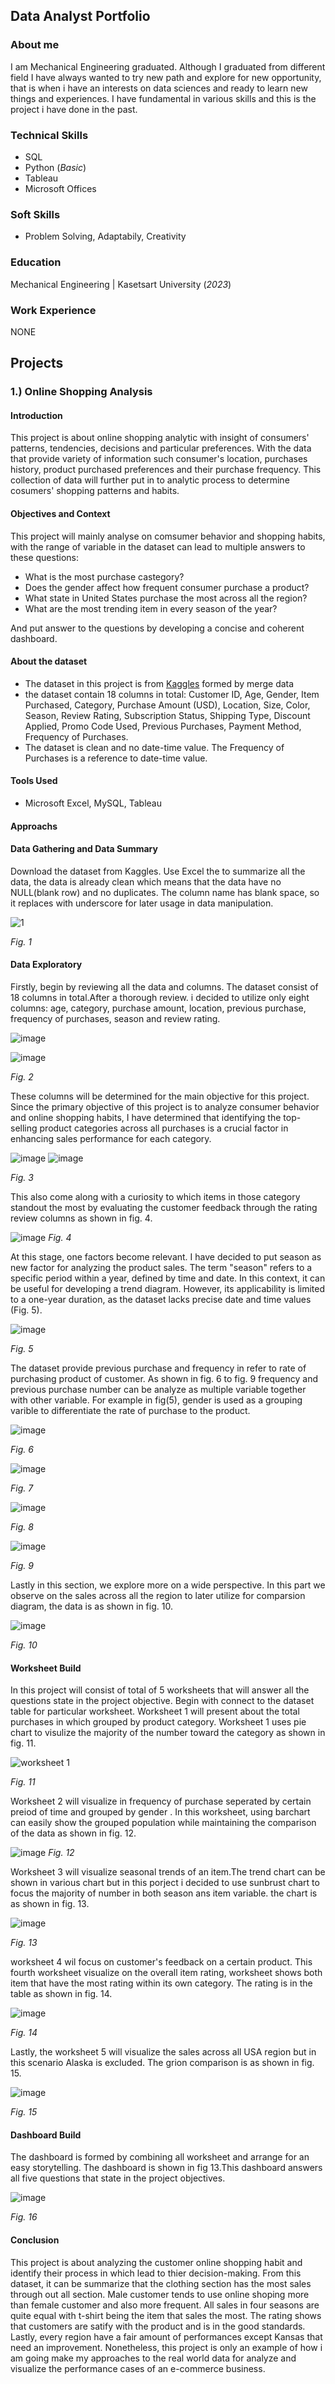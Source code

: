 ## Data Analyst Portfolio
### About me
I am Mechanical Engineering graduated. Although I graduated from different field I have always wanted to try new path and explore for new opportunity, that is when i have an interests on data sciences and ready to learn new things and experiences. I have fundamental in various skills and this is the project i have done in the past.

### Technical Skills
- SQL
- Python (_Basic_)
- Tableau 
- Microsoft Offices 

### Soft Skills 
- Problem Solving, Adaptabily, Creativity

### Education
Mechanical Engineering | Kasetsart University (_2023_)

### Work Experience
NONE

## Projects 
### 1.) Online Shopping Analysis
#### Introduction
This project is about online shopping analytic with insight of consumers' patterns, tendencies, decisions and particular preferences. With the data that provide variety of information such consumer's location, purchases history, product purchased preferences and their purchase frequency. This collection of data will further put in to analytic process to determine cosumers' shopping patterns and habits.

#### Objectives and Context
This project will mainly analyse on comsumer behavior and shopping habits, with the range of variable in the dataset can lead to multiple answers to these questions:
- What is the most purchase castegory?
- Does the gender affect how frequent consumer purchase a product?
- What state in United States purchase the most across all the region?
- What are the most trending item in every season of the year?

And put answer to the questions by developing a concise and coherent dashboard.

#### About the dataset
- The dataset in this project is from [Kaggles](https://www.kaggle.com/datasets/zeesolver/consumer-behavior-and-shopping-habits-dataset) formed by merge data 
- the dataset contain 18 columns in total: Customer ID, Age, Gender, Item Purchased, Category, Purchase Amount (USD), Location, Size, Color, Season, Review Rating, Subscription Status, Shipping Type, Discount Applied,
  Promo Code Used, Previous Purchases, Payment Method, Frequency of Purchases.
- The dataset is clean and no date-time value. The Frequency of Purchases is a reference to date-time value.

#### Tools Used
- Microsoft Excel, MySQL, Tableau

#### Approachs

#### Data Gathering and Data Summary
Download the dataset from Kaggles. Use Excel the to summarize all the data, the data is already clean which means that the data have no NULL(blank row) and no duplicates. The column name has blank space, so it replaces with underscore for later usage in data manipulation. 

![1](https://github.com/user-attachments/assets/bf01def0-d8ba-488d-9667-b467794f700b)

*Fig. 1*

#### Data Exploratory 
Firstly, begin by reviewing all the data and columns. The dataset consist of 18 columns in total.After a thorough review. i decided to utilize only eight columns: age, category, purchase amount, location, previous purchase, frequency of purchases, season and review rating.

![image](https://github.com/user-attachments/assets/b444912d-25f8-4343-ad52-b48f6b11b919)

![image](https://github.com/user-attachments/assets/01fbf644-0de5-457d-8c96-e2ec912a042d) 

*Fig. 2*

These columns will be determined for the main objective for this project. Since the primary objective of this project is to analyze consumer behavior and online shopping habits, I have determined that identifying the top-selling product categories across all purchases is a crucial factor in enhancing sales performance for each category.

![image](https://github.com/user-attachments/assets/6067c789-f575-4bbc-88df-938bde27705d) ![image](https://github.com/user-attachments/assets/c8fd4a09-fd00-4d13-9707-c55f0e5d58cf)

*Fig. 3*

This also come along with a curiosity to which items in those category standout the most by evaluating the customer feedback through the rating review columns as shown in fig. 4.

![image](https://github.com/user-attachments/assets/ad83a317-a80c-4e67-9325-999142510e23)
*Fig. 4*


At this stage, one factors become relevant. I have decided to put season as new factor for analyzing the product sales.
The term "season" refers to a specific period within a year, defined by time and date. In this context, it can be useful for developing a trend diagram. However, its applicability is limited to a one-year duration, as the dataset lacks precise date and time values (Fig. 5).

![image](https://github.com/user-attachments/assets/89de2eba-a563-4c69-b009-9ddd55567de4)

*Fig. 5*

The dataset provide previous purchase and frequency in refer to rate of purchasing product of customer. As shown in fig. 6 to fig. 9 frequency and previous purchase number can be analyze as multiple variable together with other variable. For example in fig(5), gender is used as a grouping varible to differentiate the rate of purchase to the product.

![image](https://github.com/user-attachments/assets/7f2d9bcd-d3bb-43ab-bea4-c14e7a1b36bc)

*Fig. 6*

![image](https://github.com/user-attachments/assets/1c30fc5c-26cf-402b-93c0-176854240d8b)

*Fig. 7*

![image](https://github.com/user-attachments/assets/de49049e-d1f3-4e1c-af4d-193dd8ecc060)

*Fig. 8*

![image](https://github.com/user-attachments/assets/3994855a-e1d2-47af-bc32-599f7e9df8eb)

*Fig. 9*

Lastly in this section, we explore more on a wide perspective. In this part we observe on the sales across all the region to later utilize for comparsion diagram, the data is as shown in fig. 10. 

![image](https://github.com/user-attachments/assets/445f1241-5617-4afa-84ae-4982e0e24ef2)

*Fig. 10*

#### Worksheet Build

In this project will consist of total of 5 worksheets that will answer all the questions state in the project objective. Begin with connect to the dataset table for particular worksheet. Worksheet 1 will present about the total purchases in which grouped by product category. Worksheet 1 uses pie chart to visulize the majority of the number toward the category as shown in fig. 11.

![worksheet 1 ](https://github.com/user-attachments/assets/6edd6beb-758a-4626-a84b-a784900bc505)

*Fig. 11*

Worksheet 2 will visualize in frequency of purchase seperated by certain preiod of time and grouped by gender . In this worksheet, using barchart can easily show the grouped population while maintaining the comparison of the data as shown in fig. 12.

![image](https://github.com/user-attachments/assets/39dc595e-cd5e-4e85-b2c8-54f647050405)
*Fig. 12*

Worksheet 3 will visualize seasonal trends of an item.The trend chart can be shown in various chart but in this porject i decided to use sunbrust chart to focus the majority of number in both season ans item variable. the chart is as shown in fig. 13.

![image](https://github.com/user-attachments/assets/a6b9da96-c750-482b-9b6c-5917b1610cf7)

*Fig. 13*

worksheet 4 wil focus on customer's feedback on a certain product. This fourth worksheet visualize on the overall item rating, worksheet shows both item that have the most rating within its own category. The rating is in the table as shown in fig. 14.

![image](https://github.com/user-attachments/assets/5415eade-d195-4b67-beb7-9a04021d7be5)

*Fig. 14*

Lastly, the worksheet 5 will visualize the sales across all USA region but in this scenario Alaska is excluded. The grion comparison is as shown in fig. 15.

![image](https://github.com/user-attachments/assets/eb99356e-8db7-461a-abde-99406d941799)

*Fig. 15*

#### Dashboard Build
The dashboard is formed by combining all worksheet and arrange for an easy storytelling. The dashboard is shown in fig 13.This dashboard answers all five questions that state in the project objectives.

![image](https://github.com/user-attachments/assets/d0d4c263-224c-45e2-8616-87a3669cf183)

*Fig. 16*

#### Conclusion

This project is about analyzing the customer online shopping habit and identify their process in which lead to thier decision-making. From this dataset, it can be summarize that the clothing section has the most sales through out all section. Male customer tends to use online shoping more than female customer and also more frequent. All sales in four seasons are quite equal with t-shirt being the item that sales the most. The rating shows that customers are satify with the product and is in the good standards. Lastly, every region have a fair amount of performances except Kansas that need an improvement. Nonetheless, this project is only an example of how i am going make my approaches to the real world data for analyze and visualize the performance cases of an e-commerce business. 

